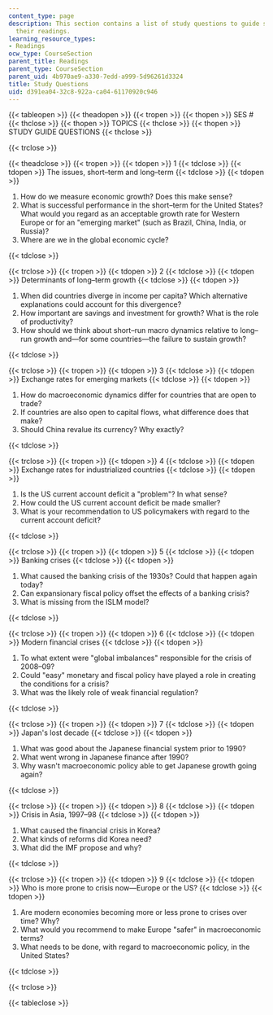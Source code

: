 ```yaml
---
content_type: page
description: This section contains a list of study questions to guide students through
  their readings.
learning_resource_types:
- Readings
ocw_type: CourseSection
parent_title: Readings
parent_type: CourseSection
parent_uid: 4b970ae9-a330-7edd-a999-5d96261d3324
title: Study Questions
uid: d391ea04-32c8-922a-ca04-61170920c946
---
```


{{< tableopen >}}
{{< theadopen >}}
{{< tropen >}}
{{< thopen >}}
SES #
{{< thclose >}}
{{< thopen >}}
TOPICS
{{< thclose >}}
{{< thopen >}}
STUDY GUIDE QUESTIONS
{{< thclose >}}

{{< trclose >}}

{{< theadclose >}}
{{< tropen >}}
{{< tdopen >}}
1
{{< tdclose >}}
{{< tdopen >}}
The issues, short–term and long–term
{{< tdclose >}}
{{< tdopen >}}


1.  How do we measure economic growth? Does this make sense?
2.  What is successful performance in the short–term for the United States? What would you regard as an acceptable growth rate for Western Europe or for an "emerging market" (such as Brazil, China, India, or Russia)?
3.  Where are we in the global economic cycle?


{{< tdclose >}}

{{< trclose >}}
{{< tropen >}}
{{< tdopen >}}
2
{{< tdclose >}}
{{< tdopen >}}
Determinants of long–term growth
{{< tdclose >}}
{{< tdopen >}}


1.  When did countries diverge in income per capita? Which alternative explanations could account for this divergence?
2.  How important are savings and investment for growth? What is the role of productivity?
3.  How should we think about short–run macro dynamics relative to long–run growth and—for some countries—the failure to sustain growth?


{{< tdclose >}}

{{< trclose >}}
{{< tropen >}}
{{< tdopen >}}
3
{{< tdclose >}}
{{< tdopen >}}
Exchange rates for emerging markets
{{< tdclose >}}
{{< tdopen >}}


1.  How do macroeconomic dynamics differ for countries that are open to trade?
2.  If countries are also open to capital flows, what difference does that make?
3.  Should China revalue its currency? Why exactly?


{{< tdclose >}}

{{< trclose >}}
{{< tropen >}}
{{< tdopen >}}
4
{{< tdclose >}}
{{< tdopen >}}
Exchange rates for industrialized countries
{{< tdclose >}}
{{< tdopen >}}


1.  Is the US current account deficit a "problem"? In what sense?
2.  How could the US current account deficit be made smaller?
3.  What is your recommendation to US policymakers with regard to the current account deficit?


{{< tdclose >}}

{{< trclose >}}
{{< tropen >}}
{{< tdopen >}}
5
{{< tdclose >}}
{{< tdopen >}}
Banking crises
{{< tdclose >}}
{{< tdopen >}}


1.  What caused the banking crisis of the 1930s? Could that happen again today?
2.  Can expansionary fiscal policy offset the effects of a banking crisis?
3.  What is missing from the ISLM model?


{{< tdclose >}}

{{< trclose >}}
{{< tropen >}}
{{< tdopen >}}
6
{{< tdclose >}}
{{< tdopen >}}
Modern financial crises
{{< tdclose >}}
{{< tdopen >}}


1.  To what extent were "global imbalances" responsible for the crisis of 2008–09?
2.  Could "easy" monetary and fiscal policy have played a role in creating the conditions for a crisis?
3.  What was the likely role of weak financial regulation?


{{< tdclose >}}

{{< trclose >}}
{{< tropen >}}
{{< tdopen >}}
7
{{< tdclose >}}
{{< tdopen >}}
Japan's lost decade
{{< tdclose >}}
{{< tdopen >}}


1.  What was good about the Japanese financial system prior to 1990?
2.  What went wrong in Japanese finance after 1990?
3.  Why wasn't macroeconomic policy able to get Japanese growth going again?


{{< tdclose >}}

{{< trclose >}}
{{< tropen >}}
{{< tdopen >}}
8
{{< tdclose >}}
{{< tdopen >}}
Crisis in Asia, 1997–98
{{< tdclose >}}
{{< tdopen >}}


1.  What caused the financial crisis in Korea?
2.  What kinds of reforms did Korea need?
3.  What did the IMF propose and why?


{{< tdclose >}}

{{< trclose >}}
{{< tropen >}}
{{< tdopen >}}
9
{{< tdclose >}}
{{< tdopen >}}
Who is more prone to crisis now—Europe or the US?
{{< tdclose >}}
{{< tdopen >}}


1.  Are modern economies becoming more or less prone to crises over time? Why?
2.  What would you recommend to make Europe "safer" in macroeconomic terms?
3.  What needs to be done, with regard to macroeconomic policy, in the United States?


{{< tdclose >}}

{{< trclose >}}

{{< tableclose >}}